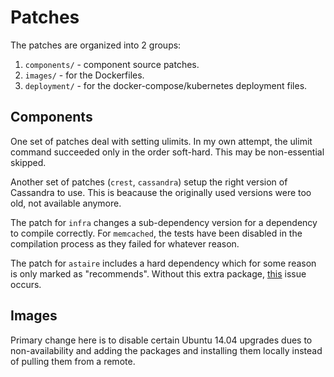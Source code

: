 # Patches

The patches are organized into 2 groups:

1. `components/` - component source patches.
2. `images/` - for the Dockerfiles.
3. `deployment/` - for the docker-compose/kubernetes deployment files.

## Components

One set of patches deal with setting ulimits. In my own attempt, the ulimit command succeeded only in the order soft-hard. This may be non-essential skipped.

Another set of patches (`crest`, `cassandra`) setup the right version of Cassandra to use. This is beacause the originally used versions were too old, not available anymore.

The patch for `infra` changes a sub-dependency version for a dependency to compile correctly. For `memcached`, the tests have been disabled in the compilation process as they failed for whatever reason.

The patch for `astaire` includes a hard dependency which for some reason is only marked as "recommends". Without this extra package, [this](https://github.com/Metaswitch/clearwater-docker/issues/80) issue occurs.

## Images

Primary change here is to disable certain Ubuntu 14.04 upgrades dues to non-availability and adding the packages and installing them locally instead of pulling them from a remote.
